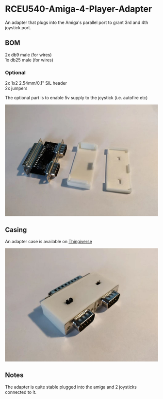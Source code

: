 # RCEU540-Amiga-4-Player-Adapter
An adapter that plugs into the Amiga's parallel port to grant 3rd and 4th joystick port.  
  
## BOM
2x db9 male (for wires)  
1x db25 male (for wires)  
  
### Optional  
2x 1x2 2.54mm/0.1" SIL header  
2x jumpers  
  
The optional part is to enable 5v supply to the joystick (i.e. autofire etc)  
  
![pcb](./Pics/pcb.jpg)  
  
## Casing
An adapter case is available on [Thingiverse](https://www.thingiverse.com/thing:4112671)  
  
![enclosed](./Pics/enclosed.jpg)  
  
## Notes
The adapter is quite stable plugged into the amiga and 2 joysticks connected to it.



